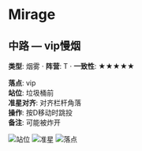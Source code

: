 # Mirage

## 中路 — vip慢烟
**类型**: 烟雾  ·  **阵营**: T  ·  **一致性**: ★★★★★

**落点**: vip  
**站位**: 垃圾桶前  
**准星对齐**: 对齐栏杆角落  
**操作**: 按D移动时跳投  
**备注**: 可能被炸开

![站位](https://example.com/mirage_window_smoke_pos.jpg)
![准星](https://example.com/mirage_window_smoke_aim.jpg)
![落点](https://example.com/mirage_window_smoke_land.jpg)
